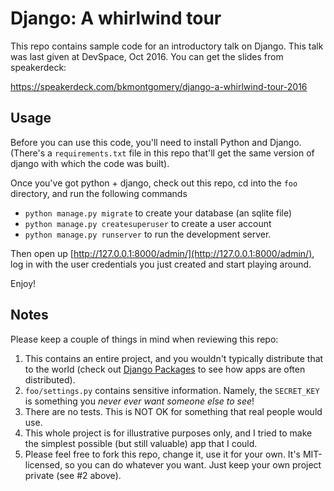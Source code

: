 Django: A whirlwind tour
========================


This repo contains sample code for an introductory talk on Django. This
talk was last given at DevSpace, Oct 2016. You can get the slides from speakerdeck:

https://speakerdeck.com/bkmontgomery/django-a-whirlwind-tour-2016


Usage
-----

Before you can use this code, you'll need to install Python and Django. (There's
a `requirements.txt` file in this repo that'll get the same version of django
with which the code was built).

Once you've got python + django, check out this repo, cd into the `foo` directory,
and run the following commands

- `python manage.py migrate` to create your database (an sqlite file)
- `python manage.py createsuperuser` to create a user account
- `python manage.py runserver` to run the development server.

Then open up [http://127.0.0.1:8000/admin/](http://127.0.0.1:8000/admin/),
log in with the user credentials you just created and start playing around.

Enjoy!


Notes
-----

Please keep a couple of things in mind when reviewing this repo:

1. This contains an entire project, and you wouldn't typically distribute that
   to the world (check out [Django Packages](https://djangopackages.org/) to
   see how apps are often distributed).
2. `foo/settings.py` contains sensitive information. Namely, the `SECRET_KEY`
   is something you *never ever want someone else to see*!
3. There are no tests. This is NOT OK for something that real people would use.
4. This whole project is for illustrative purposes only, and I tried to make
   the simplest possible (but still valuable) app that I could.
5. Please feel free to fork this repo, change it, use it for your own. It's
   MIT-licensed, so you can do whatever you want. Just keep your own project
   private (see #2 above).

